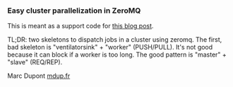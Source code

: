 ### Easy cluster parallelization in ZeroMQ

This is meant as a support code for [this blog
post](http://mdup.fr/blog/easy-cluster-parallelization-with-zeromq).

TL;DR: two skeletons to dispatch jobs in a cluster using zeromq. The first, bad
skeleton is "ventilatorsink" + "worker" (PUSH/PULL). It's not good because it
can block if a worker is too long. The good pattern is "master" + "slave"
(REQ/REP).

Marc Dupont [mdup.fr](http://mdup.fr)

